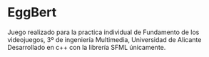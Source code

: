 # EggBert
Juego realizado para la practica individual de Fundamento de los videojuegos, 3º de ingeniería Multimedia, Universidad de Alicante  Desarrollado en c++ con la librería SFML únicamente.
